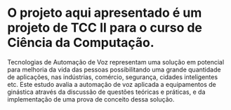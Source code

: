 # O projeto aqui apresentado é um projeto de TCC II para o curso de Ciência da Computação. 
Tecnologias de Automação de Voz representam uma solução em potencial para melhoria da vida das pessoas possibilitando uma grande quantidade de aplicações, nas indústrias, comércio, segurança, cidades inteligentes etc. Este estudo avalia a automação  de voz aplicada a equipamentos de ginástica através da discussão de questões teóricas e práticas, e da implementação de uma prova de conceito dessa solução.
